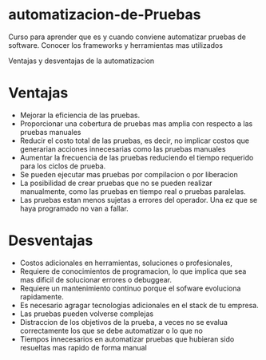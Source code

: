 # automatizacion-de-Pruebas
Curso para aprender que es y cuando conviene automatizar pruebas de software. Conocer los frameworks y herramientas mas utilizados

Ventajas y desventajas de la automatizacion 

# Ventajas
* Mejorar la eficiencia de las pruebas.
* Proporcionar una cobertura de pruebas mas amplia con respecto a las pruebas manuales
* Reducir el costo total de las pruebas, es decir, no implicar costos que generarian acciones innecesarias como las pruebas manuales
* Aumentar la frecuencia de las pruebas reduciendo el tiempo requerido para los ciclos de prueba.
* Se pueden ejecutar mas pruebas por compilacion o por liberacion
* La posibilidad de crear pruebas que no se pueden realizar manualmente, como las pruebas en tiempo real o pruebas paralelas.
* Las pruebas estan menos sujetas a errores del operador. Una ez que se haya programado no van a fallar.

# Desventajas
* Costos adicionales en herramientas, soluciones o profesionales,
* Requiere de conocimientos de programacion, lo que implica que sea mas dificil de solucionar errores o debuggear.
* Requiere un mantenimiento continuo porque el sofware evoluciona rapidamente. 
* Es necesario agragar tecnologias adicionales en el stack de tu empresa.
* Las pruebas pueden volverse complejas
* Distraccion de los objetivos de la prueba, a veces no se evalua correctamente los que se debe automatizar o lo que no
* Tiempos innecesarios en automatizar pruebas que hubieran sido resueltas mas rapido de forma manual
